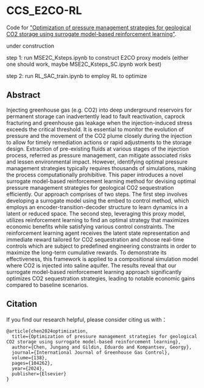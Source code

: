 # CCS_E2CO-RL

Code for 
["Optimization of pressure management strategies for geological CO2 storage using surrogate model-based reinforcement learning"]((https://www.sciencedirect.com/science/article/pii/S1750583624002056)).

under construction

step 1: run MSE2C_Ksteps.ipynb to construct E2CO proxy models (either one should work, maybe MSE2C_Ksteps_SC.ipynb work best)


step 2: run RL_SAC_train.ipynb to employ RL to optimize

## Abstract
Injecting greenhouse gas (e.g. CO2) into deep underground reservoirs for permanent storage can inadvertently lead to fault reactivation, caprock fracturing and greenhouse gas leakage when the injection-induced stress exceeds the critical threshold. It is essential to monitor the evolution of pressure and the movement of the CO2 plume closely during the injection to allow for timely remediation actions or rapid adjustments to the storage design. Extraction of pre-existing fluids at various stages of the injection process, referred as pressure management, can mitigate associated risks and lessen environmental impact. However, identifying optimal pressure management strategies typically requires thousands of simulations, making the process computationally prohibitive. This paper introduces a novel surrogate model-based reinforcement learning method for devising optimal pressure management strategies for geological CO2 sequestration efficiently. Our approach comprises of two steps. The first step involves developing a surrogate model using the embed to control method, which employs an encoder-transition-decoder structure to learn dynamics in a latent or reduced space. The second step, leveraging this proxy model, utilizes reinforcement learning to find an optimal strategy that maximizes economic benefits while satisfying various control constraints. The reinforcement learning agent receives the latent state representation and immediate reward tailored for CO2 sequestration and choose real-time controls which are subject to predefined engineering constraints in order to maximize the long-term cumulative rewards. To demonstrate its effectiveness, this framework is applied to a compositional simulation model where CO2 is injected into saline aquifer. The results reveal that our surrogate model-based reinforcement learning approach significantly optimizes CO2 sequestration strategies, leading to notable economic gains compared to baseline scenarios.

## Citation
If you find our research helpful, please consider citing us with：

```
@article{chen2024optimization,
  title={Optimization of pressure management strategies for geological CO2 storage using surrogate model-based reinforcement learning},
  author={Chen, Jungang and Gildin, Eduardo and Kompantsev, Georgy},
  journal={International Journal of Greenhouse Gas Control},
  volume={138},
  pages={104262},
  year={2024},
  publisher={Elsevier}
}
```
